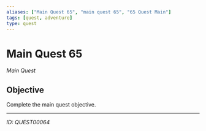```yaml
---
aliases: ["Main Quest 65", "main quest 65", "65 Quest Main"]
tags: [quest, adventure]
type: quest
---
```


# Main Quest 65

*Main Quest*

## Objective
Complete the main quest objective.

---
*ID: QUEST00064*